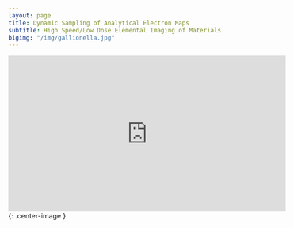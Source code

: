 ```yaml
---
layout: page
title: Dynamic Sampling of Analytical Electron Maps
subtitle: High Speed/Low Dose Elemental Imaging of Materials
bigimg: "/img/gallionella.jpg"
---
```


<iframe width="560" height="315" src="https://www.youtube.com/embed/GqyyLX3Q29Y?rel=0" frameborder="0" allow="autoplay; encrypted-media" allowfullscreen></iframe>{: .center-image }
